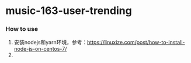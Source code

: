 # music-163-user-trending

### How to use

1. 安装nodejs和yarn环境，参考：<https://linuxize.com/post/how-to-install-node-js-on-centos-7/>
2. 
